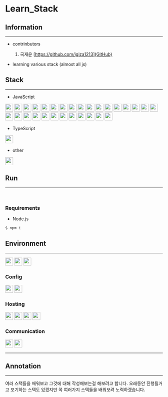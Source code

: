 # Learn_Stack

## Information

---

- contrinbutors

  1. 국재윤 [https://github.com/igiza1213](GitHub)

- learning various stack (almost all js)

## Stack

---

- JavaScript

<img height='25' src="https://img.shields.io/badge/JavaScript-F7DF1E?style=flat-square&logo=javascript&logoColor=white"/>
<img height='25' src="https://img.shields.io/badge/Express-000000?style=flat-square&logo=express&logoColor=white"/>
<img height='25' src="https://img.shields.io/badge/Next%2ejs-000000?style=flat-square&logo=nextdotjs&logoColor=white"/>
<img height='25' src="https://img.shields.io/badge/Jss-F7DF1E?style=flat-square&logo=jss&logoColor=white"/>
<img height='25' src="https://img.shields.io/badge/D3%2Ejs-F9A03C?style=flat-square&logo=d3dotjs&logoColor=white"/>

<img height='25' src="https://img.shields.io/badge/p5%2Ejs-ED225D?style=flat-square&logo=d3dotjs&logoColor=white"/>
<img height='25' src="https://img.shields.io/badge/avajs-4B4B77?style=flat-square&logo=avajs&logoColor=white"/>
<img height='25' src="https://img.shields.io/badge/vue%2Ejs-4FC08D?style=flat-square&logo=vuedotjs&logoColor=white"/>
<img height='25' src="https://img.shields.io/badge/NestJS-E0234E?style=flat-square&logo=nestjs&logoColor=white"/>
<img height='25' src="https://img.shields.io/badge/nuxt%2Ejs-00DC82?style=flat-square&logo=nuxtdotjs&logoColor=white"/>

<img height='25' src="https://img.shields.io/badge/Web3%2Ejs-F16822?style=flat-square&logo=web3dotjs&logoColor=white"/>
<img height='25' src="https://img.shields.io/badge/Wiki%2Ejs-1976D2?style=flat-square&logo=wikidotjs&logoColor=white"/>
<img height='25' src="https://img.shields.io/badge/Chart%2Ejs-FF6384?style=flat-square&logo=chartdotjs&logoColor=white"/>
<img height='25' src="https://img.shields.io/badge/Ember%2Ejs-E04E39?style=flat-square&logo=emberdotjs&logoColor=white"/>
<img height='25' src="https://img.shields.io/badge/Three%2Ejs-E04E39?style=flat-square&logo=threedotjs&logoColor=white"/>

<img height='25' src="https://img.shields.io/badge/AdonisJS-5A45FF?style=flat-square&logo=adonisjs&logoColor=white"/>
<img height='25' src="https://img.shields.io/badge/Alpine%2Ejs-8BC0D0?style=flat-square&logo=alpinedotjs&logoColor=white"/>
<img height='25' src="https://img.shields.io/badge/Matter%2Ejs-4B5562?style=flat-square&logo=matterdotjs&logoColor=white"/>
<img height='25' src="https://img.shields.io/badge/reveal%2Ejs-F2E142?style=flat-square&logo=revealdotjs&logoColor=white"/>
<img height='25' src="https://img.shields.io/badge/rollup%2Ejs-EC4A3F?style=flat-square&logo=rollupdotjs&logoColor=white"/>

<img height='25' src="https://img.shields.io/badge/AngularJS-E23237?style=flat-square&logo=angularjs&logoColor=white"/>
<img height='25' src="https://img.shields.io/badge/RedwoodJS-BF4722?style=flat-square&logo=redwoodjs&logoColor=white"/>
<img height='25' src="https://img.shields.io/badge/Backbone%2Ejs-0071B5?style=flat-square&logo=backbonedotjs&logoColor=white"/>
<img height='25' src="https://img.shields.io/badge/CodeceptJS-F6E05E?style=flat-square&logo=codeceptjs&logoColor=white"/>
<img height='25' src="https://img.shields.io/badge/InteractJS-2599ED?style=flat-square&logo=interactjs&logoColor=white"/>

<img height='25' src="https://img.shields.io/badge/Cytoscape%2Ejs-F7DF1E?style=flat-square&logo=cytoscapedotjs&logoColor=white"/>
<img height='25' src="https://img.shields.io/badge/Handlebars%2Ejs-000000?style=flat-square&logo=handlebarsdotjs&logoColor=white"/>
<img height='25' src="https://img.shields.io/badge/Neutralinojs-F89901?style=flat-square&logo=neutralinojs&logoColor=white"/>
<img height='25' src="https://img.shields.io/badge/Underscore%2Ejs-0371B5?style=flat-square&logo=underscoredotjs&logoColor=white"/>

- TypeScript

<img height='25' src="https://img.shields.io/badge/TypeScript-3178C6?style=flat-square&logo=typescript&logoColor=white"/>

- other

<img height='25' src="https://img.shields.io/badge/Go-00ADD8?style=flat-square&logo=go&logoColor=white"/>

## Run

---

</br>

### Requirements

- Node.js

```bash
$ npm i
```

## Environment

---

<img height='25' src="https://img.shields.io/badge/Visual Studio Code-007ACC?style=flat-square&logo=Visual Studio Code&logoColor=white"/> <img height='25' src="https://img.shields.io/badge/Git-F05032?style=flat-square&logo=Git&logoColor=white"/> <img height='25' src="https://img.shields.io/badge/GitHub-181717?style=flat-square&logo=GitHub&logoColor=white"/>

### Config

<img height='25' src="https://img.shields.io/badge/npm-CB3837?style=flat-square&logo=npm&logoColor=white"/> <img height='25' src="https://img.shields.io/badge/Yarn-2C8EBB?style=flat-square&logo=yarn&logoColor=white"/>

### Hosting

<img height='25' src="https://img.shields.io/badge/Vercel-000000?style=flat-square&logo=Vercel&logoColor=white"/> <img height='25' src="https://img.shields.io/badge/Amazon%20AWS-232F3E?style=flat-square&logo=amazonaws&logoColor=white"/> <img height='25' src="https://img.shields.io/badge/Amazon%20EC2-FF9900?style=flat-square&logo=amazonec2&logoColor=white"/> <img height='25' src="https://img.shields.io/badge/PM2-2B037A?style=flat-square&logo=pm2&logoColor=white"/>

### Communication

<img height='25' src="https://img.shields.io/badge/Discord-5865F2?style=flat-square&logo=Discord&logoColor=white"/> <img height='25' src="https://img.shields.io/badge/Slack-4A154B?style=flat-square&logo=slack&logoColor=white"/>

---

## Annotation

---

여러 스택들을 배워보고 그것에 대해 작성해보는걸 해보려고 합니다.
오래동안 진행될거고 포기하는 스택도 있겠지만 꼭 여러가지 스택들을 배워보려 노력하겠습니다.
